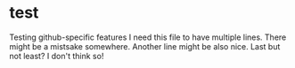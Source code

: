 # test

Testing github-specific features
I need this file to have multiple lines.
There might be a mistsake somewhere.
Another line might be also nice.
Last but not least?
I don't think so!
